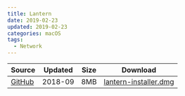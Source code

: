 ```yaml
---
title: Lantern
date: 2019-02-23
updated: 2019-02-23
categories: macOS
tags:
  - Network
---
```



| Source | Updated | Size | Download |
| ------ | ------- | -------- | -------- |
| <div class="safe">[GitHub](https://github.com/getlantern/download/wiki)</div> | 2018-09 | 8MB | [lantern-installer.dmg](https://raw.githubusercontent.com/getlantern/lantern-binaries/master/lantern-installer.dmg) |
